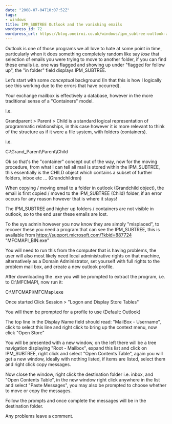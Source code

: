 ```yaml
---
date: "2008-07-04T10:07:52Z"
tags:
- windows
title: IPM_SUBTREE Outlook and the vanishing emails
wordpress_id: 72
wordpress_url: https://blog.oneiroi.co.uk/windows/ipm_subtree-outlook-and-the-vanishing-emails
---
```

Outlook is one of those programs we all love to hate at some point in time, particularly when it does something completely random like say _lose_ that selection of emails you were trying to move to another folder, if you can find these emails i.e. one was flagged and showing up under "flagged for follow up", the "in folder" field displays IPM_SUBTREE.

Let’s start with some _conceptual_ background (In that this is how I logically see this working due to the errors that have occurred).

Your exchange mailbox is effectively a database, however in the more traditional sense of a "Containers" model.

i.e.

Grandparent &gt; Parent &gt; Child is a standard logical representation of programmatic relationships, in this case however it is more relevant to think of the structure as if it were a file system, with folders (containers).

i.e.

C:\Grand_Parent\Parent\Child

Ok so that's the "container" concept out of the way, now for the moving procedure, from what I can tell all mail is stored within the IPM_SUBTREE, this essentially is the CHILD object which contains a subset of further folders, inbox etc ... (Grandchildren)

When copying / moving email to a folder in outlook (Grandchild object), the email is first copied / moved to the IPM_SUBTREE (Child) folder, if an error occurs for any reason however that is where it stays!

The IPM_SUBTREE and higher up folders / containers are not visible in outlook, so to the end user these emails are lost.

To the sys admin however you now know they are simply "misplaced", to recover these you need a program that can see the IPM_SUBTREE, this is available from <a href="https://support.microsoft.com/?kbid=887724">https://support.microsoft.com/?kbid=887724</a> "MFCMAPI_BIN.exe"

You will need to run this from the computer that is having problems, the user will also most likely need local administrative rights on that machine, alternatively as a Domain Administrator, set yourself with full rights to the problem mail box, and create a new outlook profile.

After downloading the .exe you will be prompted to extract the program, i.e. to C:\MFCMAPI, now run it:

C:\MFCMAPI\MFCMapi.exe

Once started Click Session &gt; "Logon and Display Store Tables"

You will them be prompted for a profile to use (Default: Outlook)

The top line in the Display Name field should read: "MailBox - Username", click to select this line and right click to bring up the context menu, now click "Open Store"

You will be presented with a new window, on the left there will be a tree navigation displaying "Root - Mailbox", expand this list and click on IPM_SUBTREE, right click and select "Open Contents Table", again you will get a new window, ideally with nothing listed, if items are listed, select them and right click copy messages.

Now close the window, right click the destination folder i.e. inbox, and "Open Contents Table", in the new window right click anywhere in the list and select "Paste Messages", you may also be prompted to choose whether to move or copy the messages.

Follow the prompts and once complete the messages will be in the destination folder.

Any problems leave a comment.
